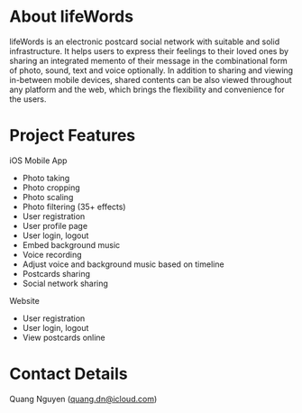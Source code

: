 # About lifeWords
lifeWords is an electronic postcard social network with suitable and solid infrastructure. It helps users to express 
their feelings to their loved ones by sharing an integrated memento of their message in the combinational form of 
photo, sound, text and voice optionally. In addition to sharing and viewing in-between mobile devices, shared contents
can be also viewed throughout any platform and the web, which brings the flexibility and convenience for the users.
  
# Project Features
iOS Mobile App
  - Photo taking
  - Photo cropping
  - Photo scaling
  - Photo filtering (35+ effects)
  - User registration
  - User profile page
  - User login, logout
  - Embed background music
  - Voice recording
  - Adjust voice and background music based on timeline
  - Postcards sharing
  - Social network sharing

Website
  - User registration
  - User login, logout
  - View postcards online

# Contact Details
Quang Nguyen (quang.dn@icloud.com)
